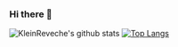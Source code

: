### Hi there 👋

![KleinReveche's github stats](https://github-readme-stats.vercel.app/api?username=KleinReveche&show_icons=true&theme=highcontrast&count_private=true&hide=prs,issues)
[![Top Langs](https://github-readme-stats.vercel.app/api/top-langs/?username=KleinReveche&layout=compact)](https://github.com/anuraghazra/github-readme-stats)


<!--
**KleinReveche/KleinReveche** is a ✨ _special_ ✨ repository because its `README.md` (this file) appears on your GitHub profile.

Here are some ideas to get you started:

- 🔭 I’m currently working on ...
- 🌱 I’m currently learning ...
- 👯 I’m looking to collaborate on ...
- 🤔 I’m looking for help with ...
- 💬 Ask me about ...
- 📫 How to reach me: ...
- 😄 Pronouns: ...
- ⚡ Fun fact: ...
-->
